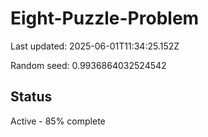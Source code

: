 # Eight-Puzzle-Problem

Last updated: 2025-06-01T11:34:25.152Z

Random seed: 0.9936864032524542

## Status

Active - 85% complete
